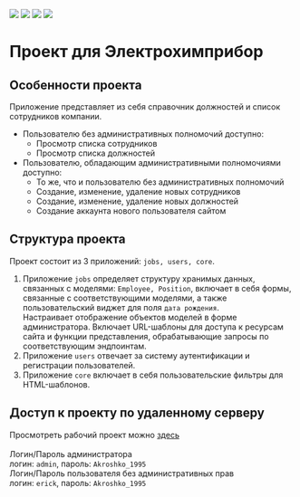 [![](https://img.shields.io/badge/python-3.7.0-green)](https://img.shields.io/badge/python-3.7.0-green)
[![](https://img.shields.io/badge/Django-1.10-yellowgreen)](https://img.shields.io/badge/Django-1.10-yellowgreen)
[![](https://img.shields.io/badge/PostgreSQL-11.1-red)](https://img.shields.io/badge/PostgreSQL-11.1-red)
[![](https://img.shields.io/badge/Bootstrap-5-blue)](https://img.shields.io/badge/Bootstrap-5-blue)
# Проект для Электрохимприбор
## Особенности проекта
<p>Приложение представляет из себя справочник должностей и список сотрудников компании.</p>

- Пользователю без административных полномочий доступно:
    - Просмотр списка сотрудников
    - Просмотр списка должностей
- Пользователю, обладающим административными полномочиями доступно:
    - То же, что и пользователю без административных полномочий
    - Создание, изменение, удаление новых сотрудников
    - Создание, изменение, удаление новых должностей
    - Создание аккаунта нового пользователя сайтом
    
## Структура проекта

Проект состоит из 3 приложений: `jobs, users, core`.

1. Приложение `jobs` определяет структуру хранимых данных, связанных с моделями: `Employee, Position`, включает в себя формы, связанные с соответствующими моделями, а также пользовательский виджет для поля `дата рождения`. <br> Настраивает отображение объектов моделей в форме администратора. Включает URL-шаблоны для доступа к ресурсам сайта и функции представления, обрабатывающие запросы по соответствующим эндпоинтам.
2. Приложение `users` отвечает за систему аутентификации и регистрации пользователей.
3. Приложение `core` включает в себя пользовательские фильтры для HTML-шаблонов.

## Доступ к проекту по удаленному серверу

Просмотреть рабочий проект можно [здесь](http://buschwacker.pythonanywhere.com/)
<br><br>
Логин/Пароль администратора<br> логин: `admin`, пароль: `Akroshko_1995`<br>
Логин/Пароль пользователя без административных прав<br> логин: `erick`, пароль: `Akroshko_1995`



